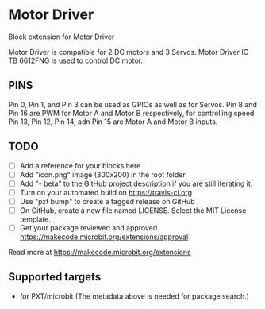 # Motor Driver

Block extension for Motor Driver

Motor Driver is compatible for 2 DC motors and 3 Servos. Motor Driver IC TB 6612FNG is used to control DC motor.

## PINS
Pin 0, Pin 1, and Pin 3 can be used as GPIOs as well as for Servos.
Pin 8 and Pin 16 are PWM for Motor A and Motor B respectively, for controlling speed
Pin 13, Pin 12, Pin 14, adn Pin 15 are Motor A and Motor B inputs.  

## TODO

- [ ] Add a reference for your blocks here
- [ ] Add "icon.png" image (300x200) in the root folder
- [ ] Add "- beta" to the GitHub project description if you are still iterating it.
- [ ] Turn on your automated build on https://travis-ci.org
- [ ] Use "pxt bump" to create a tagged release on GitHub
- [ ] On GitHub, create a new file named LICENSE. Select the MIT License template.
- [ ] Get your package reviewed and approved https://makecode.microbit.org/extensions/approval

Read more at https://makecode.microbit.org/extensions

## Supported targets

* for PXT/microbit
(The metadata above is needed for package search.)

